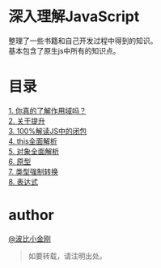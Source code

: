 # 深入理解JavaScript

整理了一些书籍和自己开发过程中得到的知识。<br/>
基本包含了原生js中所有的知识点。

# 目录

<a href="./scope.mdown">1. 你真的了解作用域吗？</a><br/>
<a href="./hoisting.mdown">2. 关于提升</a><br/>
<a href="./closure.mdown">3. 100%解读JS中的闭包</a><br/>
<a href="./this.mdown">4. this全面解析</a><br/>
<a href="./obj.mdown">5. 对象全面解析</a><br/>
<a href="./proto.mdown">6. 原型</a><br/>
<a href="./type_change.md">7. 类型强制转换</a><br/>
<a href="./grammar.md">8. 表达式</a><br/>

# author
<a href="https://github.com/cbbfcd">@波比小金刚</a>
> 如要转载，请注明出处。

